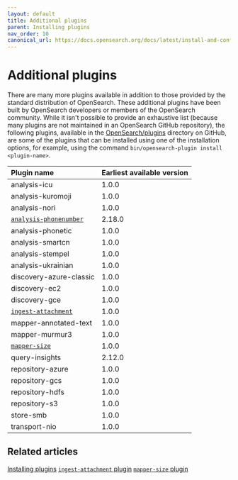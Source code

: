 ```yaml
---
layout: default
title: Additional plugins
parent: Installing plugins
nav_order: 10
canonical_url: https://docs.opensearch.org/docs/latest/install-and-configure/additional-plugins/index/
---
```


# Additional plugins

There are many more plugins available in addition to those provided by the standard distribution of OpenSearch. These additional plugins have been built by OpenSearch developers or members of the OpenSearch community. While it isn't possible to provide an exhaustive list (because many plugins are not maintained in an OpenSearch GitHub repository), the following plugins, available in the [OpenSearch/plugins](https://github.com/opensearch-project/OpenSearch/tree/main/plugins) directory on GitHub, are some of the plugins that can be installed using one of the installation options, for example, using the command `bin/opensearch-plugin install <plugin-name>`.

| Plugin name                                                                                                            | Earliest available version |
|:-----------------------------------------------------------------------------------------------------------------------|:---------------------------|
| analysis-icu                                                                                                           | 1.0.0                      |
| analysis-kuromoji                                                                                                      | 1.0.0                      |
| analysis-nori                                                                                                          | 1.0.0                      |
| [`analysis-phonenumber`]({{site.url}}{{site.baseurl}}/analyzers/supported-analyzers/phone-analyzers/)                  | 2.18.0                     |
| analysis-phonetic                                                                                                      | 1.0.0                      |
| analysis-smartcn                                                                                                       | 1.0.0                      |
| analysis-stempel                                                                                                       | 1.0.0                      |
| analysis-ukrainian                                                                                                     | 1.0.0                      |
| discovery-azure-classic                                                                                                | 1.0.0                      |
| discovery-ec2                                                                                                          | 1.0.0                      |
| discovery-gce                                                                                                          | 1.0.0                      |
| [`ingest-attachment`]({{site.url}}{{site.baseurl}}/install-and-configure/additional-plugins/ingest-attachment-plugin/) | 1.0.0                      |
| mapper-annotated-text                                                                                                  | 1.0.0                      |
| mapper-murmur3                                                                                                         | 1.0.0                      |
| [`mapper-size`]({{site.url}}{{site.baseurl}}/install-and-configure/additional-plugins/mapper-size-plugin/)             | 1.0.0                      |
| query-insights                                                                                                         | 2.12.0                     |
| repository-azure                                                                                                       | 1.0.0                      |
| repository-gcs                                                                                                         | 1.0.0                      |
| repository-hdfs                                                                                                        | 1.0.0                      |
| repository-s3                                                                                                          | 1.0.0                      |
| store-smb                                                                                                              | 1.0.0                      |
| transport-nio                                                                                                          | 1.0.0                      |

## Related articles

[Installing plugins]({{site.url}}{{site.baseurl}}/install-and-configure/plugins/)
[`ingest-attachment` plugin]({{site.url}}{{site.baseurl}}/install-and-configure/additional-plugins/ingest-attachment-plugin/)
[`mapper-size` plugin]({{site.url}}{{site.baseurl}}/install-and-configure/additional-plugins/mapper-size-plugin/)
